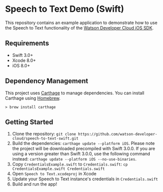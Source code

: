 # Speech to Text Demo (Swift)

This repository contains an example application to demonstrate how to use the Speech to Text functionality of the [Watson Developer Cloud iOS SDK](https://github.com/watson-developer-cloud/ios-sdk).

## Requirements

- Swift 3.0+
- Xcode 8.0+
- iOS 8.0+

## Dependency Management

This project uses [Carthage](https://github.com/Carthage/Carthage) to manage dependencies. You can install Carthage using [Homebrew](http://brew.sh/).

```
> brew install carthage
```

## Getting Started

1. Clone the repository: `git clone https://github.com/watson-developer-cloud/speech-to-text-swift.git`
2. Build the dependencies: `carthage update --platform iOS`. Please note the project will be downloaded precompiled with Swift 3.0.0. If you are using a version greater than Swift 3.0.0, use the following command instead:
  `carthage update --platform iOS --no-use-binaries`. 
3. Copy `CredentialsExample.swift` to `Credentials.swift`: `cp CredentialsExample.swift Credentials.swift`
4. Open `Speech to Text.xcodeproj` in Xcode
5. Update your Speech to Text instance's credentials in `Credentials.swift`
6. Build and run the app!
